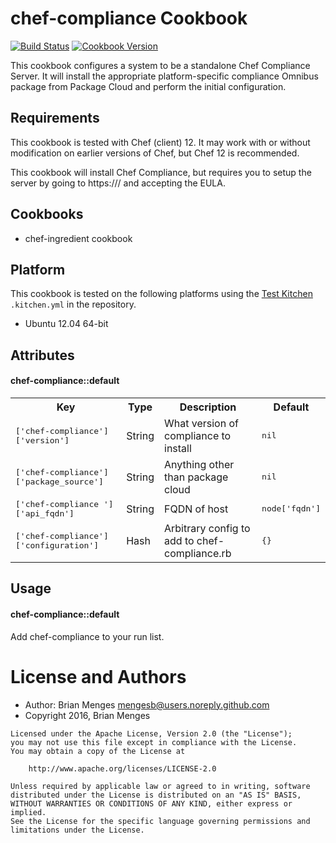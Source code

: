 chef-compliance Cookbook
=======================

[![Build Status](https://travis-ci.org/mengesb/chef-compliance.svg?branch=master)](https://travis-ci.org/mengesb/chef-compliance)
[![Cookbook Version](https://img.shields.io/cookbook/v/chef-compliance.svg)](https://supermarket.chef.io/cookbooks/chef-compliance)

This cookbook configures a system to be a standalone Chef Compliance Server. It
will install the appropriate platform-specific compliance Omnibus
package from Package Cloud and perform the initial configuration.


Requirements
------------
This cookbook is tested with  Chef (client) 12. It may work with or
without modification on earlier versions of Chef, but Chef 12 is
recommended.

This cookbook will install Chef Compliance, but requires you to setup
the server by going to https://<host>/ and accepting the EULA.

## Cookbooks

* chef-ingredient cookbook

## Platform

This cookbook is tested on the following platforms using the
[Test Kitchen](http://kitchen.ci) `.kitchen.yml` in the repository.

- Ubuntu 12.04 64-bit

Attributes
----------

#### chef-compliance::default
<table>
  <tr>
    <th>Key</th>
    <th>Type</th>
    <th>Description</th>
    <th>Default</th>
  </tr>
  <tr>
    <td><tt>['chef-compliance']['version']</tt></td>
    <td>String</td>
    <td>What version of compliance to install</td>
    <td><tt>nil</tt></td>
  </tr>
  <tr>
    <td><tt>['chef-compliance']['package_source']</tt></td>
    <td>String</td>
    <td>Anything other than package cloud</td>
    <td><tt>nil</tt></td>
  </tr>
  <tr>
    <td><tt>['chef-compliance ']['api_fqdn']</tt></td>
    <td>String</td>
    <td>FQDN of host</td>
    <td><tt>node['fqdn']</tt></td>
  </tr>
  <tr>
    <td><tt>['chef-compliance']['configuration']</tt></td>
    <td>Hash</td>
    <td>Arbitrary config to add to chef-compliance.rb</td>
    <td><tt>{}</tt></td>
  </tr>
</table>

Usage
-----
#### chef-compliance::default

Add chef-compliance to your run list.


# License and Authors

* Author: Brian Menges <mengesb@users.noreply.github.com>
* Copyright 2016, Brian Menges

```text
Licensed under the Apache License, Version 2.0 (the "License");
you may not use this file except in compliance with the License.
You may obtain a copy of the License at

    http://www.apache.org/licenses/LICENSE-2.0

Unless required by applicable law or agreed to in writing, software
distributed under the License is distributed on an "AS IS" BASIS,
WITHOUT WARRANTIES OR CONDITIONS OF ANY KIND, either express or implied.
See the License for the specific language governing permissions and
limitations under the License.
```
